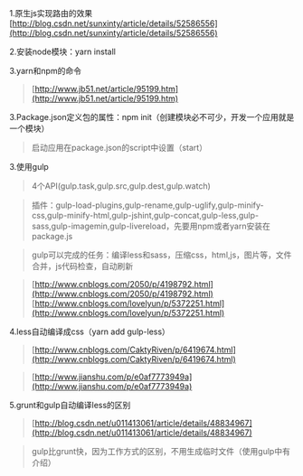 1.原生js实现路由的效果
[http://blog.csdn.net/sunxinty/article/details/52586556](http://blog.csdn.net/sunxinty/article/details/52586556)

2.安装node模块：yarn install

3.yarn和npm的命令
> [http://www.jb51.net/article/95199.htm](http://www.jb51.net/article/95199.htm)

3.Package.json定义包的属性：npm init（创建模块必不可少，开发一个应用就是一个模块）
> 启动应用在package.json的script中设置（start）

3.使用gulp
> 4个API(gulp.task,gulp.src,gulp.dest,gulp.watch)

> 插件：gulp-load-plugins,gulp-rename,gulp-uglify,gulp-minify-css,gulp-minify-html,gulp-jshint,gulp-concat,gulp-less,gulp-sass,gulp-imagemin,gulp-livereload，先要用npm或者yarn安装在package.js

> gulp可以完成的任务：编译less和sass，压缩css，html,js，图片等，文件合并，js代码检查，自动刷新

> [http://www.cnblogs.com/2050/p/4198792.html](http://www.cnblogs.com/2050/p/4198792.html)
> [http://www.cnblogs.com/lovelyun/p/5372251.html](http://www.cnblogs.com/lovelyun/p/5372251.html)

4.less自动编译成css（yarn add gulp-less）


> [http://www.cnblogs.com/CaktyRiven/p/6419674.html](http://www.cnblogs.com/CaktyRiven/p/6419674.html)

> [http://www.jianshu.com/p/e0af7773949a](http://www.jianshu.com/p/e0af7773949a)

5.grunt和gulp自动编译less的区别
> [http://blog.csdn.net/u011413061/article/details/48834967](http://blog.csdn.net/u011413061/article/details/48834967)

> gulp比grunt快，因为工作方式的区别，不用生成临时文件（使用gulp中有介绍）
